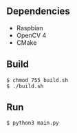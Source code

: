 ## Dependencies
- Raspbian
- OpenCV 4
- CMake

## Build
~~~
$ chmod 755 build.sh
$ ./build.sh
~~~

## Run
~~~
$ python3 main.py
~~~